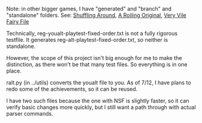Note: in other bigger games, I have "generated" and "branch" and "standalone" folders. See: [Shuffling Around](https://github.com/andrewschultz/stale-tales-slate/tree/main/Shuffling/testing), [A Roiling Original](https://github.com/andrewschultz/stale-tales-slate/tree/main/Shuffling/testing), [Very Vile Fairy File](https://github.com/andrewschultz/very-vile-fairy-file/tree/main/testing)

Technically, reg-youalt-playtest-fixed-order.txt is not a fully rigorous testfile. It generates reg-alt-playtest-fixed-order.txt, so neither is standalone.

However, the scope of this project isn't big enough for me to make the distinction, as there won't be that many test files. So everything is in one place.

ralt.py (in ../utils) converts the youalt file to you. As of 7/12, I have plans to redo some of the achievements, so it can be reused.

I have two such files because the one with NSF is slightly faster, so it can verify basic changes more quickly, but I still want a path through with actual parser commands.
